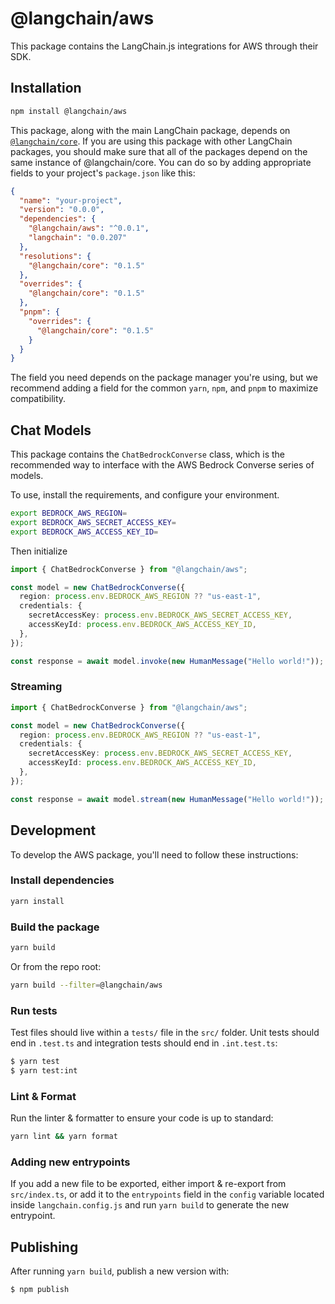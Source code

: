 # @langchain/aws

This package contains the LangChain.js integrations for AWS through their SDK.

## Installation

```bash
npm install @langchain/aws
```

This package, along with the main LangChain package, depends on [`@langchain/core`](https://npmjs.com/package/@langchain/core/).
If you are using this package with other LangChain packages, you should make sure that all of the packages depend on the same instance of @langchain/core.
You can do so by adding appropriate fields to your project's `package.json` like this:

```json
{
  "name": "your-project",
  "version": "0.0.0",
  "dependencies": {
    "@langchain/aws": "^0.0.1",
    "langchain": "0.0.207"
  },
  "resolutions": {
    "@langchain/core": "0.1.5"
  },
  "overrides": {
    "@langchain/core": "0.1.5"
  },
  "pnpm": {
    "overrides": {
      "@langchain/core": "0.1.5"
    }
  }
}
```

The field you need depends on the package manager you're using, but we recommend adding a field for the common `yarn`, `npm`, and `pnpm` to maximize compatibility.

## Chat Models

This package contains the `ChatBedrockConverse` class, which is the recommended way to interface with the AWS Bedrock Converse series of models.

To use, install the requirements, and configure your environment.

```bash
export BEDROCK_AWS_REGION=
export BEDROCK_AWS_SECRET_ACCESS_KEY=
export BEDROCK_AWS_ACCESS_KEY_ID=
```

Then initialize

```typescript
import { ChatBedrockConverse } from "@langchain/aws";

const model = new ChatBedrockConverse({
  region: process.env.BEDROCK_AWS_REGION ?? "us-east-1",
  credentials: {
    secretAccessKey: process.env.BEDROCK_AWS_SECRET_ACCESS_KEY,
    accessKeyId: process.env.BEDROCK_AWS_ACCESS_KEY_ID,
  },
});

const response = await model.invoke(new HumanMessage("Hello world!"));
```

### Streaming

```typescript
import { ChatBedrockConverse } from "@langchain/aws";

const model = new ChatBedrockConverse({
  region: process.env.BEDROCK_AWS_REGION ?? "us-east-1",
  credentials: {
    secretAccessKey: process.env.BEDROCK_AWS_SECRET_ACCESS_KEY,
    accessKeyId: process.env.BEDROCK_AWS_ACCESS_KEY_ID,
  },
});

const response = await model.stream(new HumanMessage("Hello world!"));
```

## Development

To develop the AWS package, you'll need to follow these instructions:

### Install dependencies

```bash
yarn install
```

### Build the package

```bash
yarn build
```

Or from the repo root:

```bash
yarn build --filter=@langchain/aws
```

### Run tests

Test files should live within a `tests/` file in the `src/` folder. Unit tests should end in `.test.ts` and integration tests should
end in `.int.test.ts`:

```bash
$ yarn test
$ yarn test:int
```

### Lint & Format

Run the linter & formatter to ensure your code is up to standard:

```bash
yarn lint && yarn format
```

### Adding new entrypoints

If you add a new file to be exported, either import & re-export from `src/index.ts`, or add it to the `entrypoints` field in the `config` variable located inside `langchain.config.js` and run `yarn build` to generate the new entrypoint.

## Publishing

After running `yarn build`, publish a new version with:

```bash
$ npm publish
```